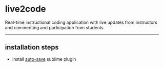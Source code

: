 # live2code
Real-time instructional coding application with live updates from instructors and commenting and participation from students
***

## installation steps

* install [auto-save](https://packagecontrol.io/packages/auto-save) sublime plugin

